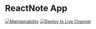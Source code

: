# ReactNote App

[![Maintainability](https://api.codeclimate.com/v1/badges/d3eac47936506ba73010/maintainability)](https://codeclimate.com/github/WilDwMe/ReactNote-App/maintainability)
[![Deploy to Live Channel](https://github.com/WilDwMe/ReactNote-App/actions/workflows/deploy-prod.yml/badge.svg?branch=main)](https://github.com/WilDwMe/ReactNote-App/actions/workflows/deploy-prod.yml)
